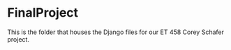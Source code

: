 # FinalProject
This is the folder that houses the Django files for our ET 458 Corey Schafer project. 
